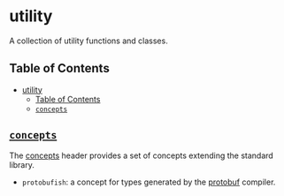 # utility

A collection of utility functions and classes.

## Table of Contents

- [utility](#utility)
  - [Table of Contents](#table-of-contents)
  - [`concepts`](#concepts)

## [`concepts`](concepts.h)

The [concepts](concepts.h) header provides a set of concepts extending the standard library.

- `protobufish`: a concept for types generated by the [protobuf](https://protobuf.dev) compiler.